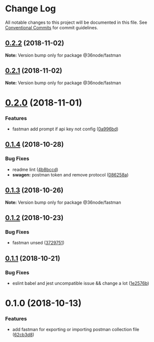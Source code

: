 # Change Log

All notable changes to this project will be documented in this file.
See [Conventional Commits](https://conventionalcommits.org) for commit guidelines.

## [0.2.2](https://github.com/undefined/undefined/compare/@36node/fastman@0.2.1...@36node/fastman@0.2.2) (2018-11-02)

**Note:** Version bump only for package @36node/fastman





## [0.2.1](https://github.com/undefined/undefined/compare/@36node/fastman@0.2.0...@36node/fastman@0.2.1) (2018-11-02)

**Note:** Version bump only for package @36node/fastman





# [0.2.0](https://github.com/undefined/undefined/compare/@36node/fastman@0.1.4...@36node/fastman@0.2.0) (2018-11-01)


### Features

* fastman add prompt if api key not config ([0a996bd](https://github.com/undefined/undefined/commit/0a996bd))





## [0.1.4](https://github.com/undefined/undefined/compare/@36node/fastman@0.1.3...@36node/fastman@0.1.4) (2018-10-28)


### Bug Fixes

* readme lint ([4b8bccd](https://github.com/undefined/undefined/commit/4b8bccd))
* **swagen:** postman token and remove protocol ([086258a](https://github.com/undefined/undefined/commit/086258a))





## [0.1.3](https://github.com/undefined/undefined/compare/@36node/fastman@0.1.2...@36node/fastman@0.1.3) (2018-10-26)

**Note:** Version bump only for package @36node/fastman





## [0.1.2](https://github.com/undefined/undefined/compare/@36node/fastman@0.1.1...@36node/fastman@0.1.2) (2018-10-23)


### Bug Fixes

* fastman unsed ([3729751](https://github.com/undefined/undefined/commit/3729751))





## [0.1.1](https://github.com/undefined/undefined/compare/@36node/fastman@0.1.0...@36node/fastman@0.1.1) (2018-10-21)


### Bug Fixes

* eslint babel and jest uncompatible issue && change a lot ([1e2576b](https://github.com/undefined/undefined/commit/1e2576b))





# 0.1.0 (2018-10-13)


### Features

* add fastman for exporting or importing postman collection file ([62cb3d8](https://github.com/undefined/undefined/commit/62cb3d8))
